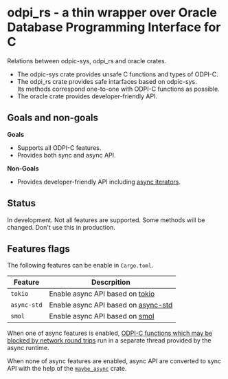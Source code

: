 # odpi_rs - a thin wrapper over Oracle Database Programming Interface for C

Relations between odpic-sys, odpi_rs and oracle crates.

* The odpic-sys crate provides unsafe C functions and types of ODPI-C.
* The odpi_rs crate provides safe intarfaces based on odpic-sys.  
  Its methods correspond one-to-one with ODPI-C functions as possible.
* The oracle crate provides developer-friendly API.

## Goals and non-goals

**Goals**

* Supports all ODPI-C features.
* Provides both sync and async API.

**Non-Goals**

* Provides developer-friendly API including [async iterators].

## Status

In development. Not all features are supported.
Some methods will be changed. Don't use this in production.

## Features flags

The following features can be enable in `Cargo.toml`.

Feature | Descrpition
---|---
`tokio` | Enable async API based on [tokio]
`async-std` | Enable async API based on [async-std]
`smol` | Enable async API based on [smol]

When one of async features is enabled, [ODPI-C functions which may be blocked by network round trips][round_trips]
run in a separate thread provided by the async runtime.

When none of async features are enabled, async API are converted to sync API with the help of the [`maybe_async`] crate.

[Rust]: https://www.rust-lang.org/
[ODPI-C]: https://oracle.github.io/odpi/
[Oracle database]: https://www.oracle.com/database/index.html
[tokio]: https://tokio.rs/
[async-std]: https://async.rs/
[smol]: https://github.com/smol-rs/smol
[round_trips]: https://odpi-c.readthedocs.io/en/latest/user_guide/round_trips.html
[`maybe_async`]: https://docs.rs/maybe-async/latest/maybe_async/
[async iterators]: https://rust-lang.github.io/async-book/part-guide/streams.html
